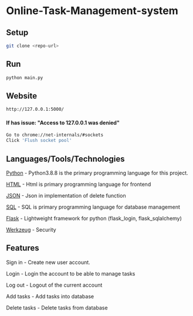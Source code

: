 # Online-Task-Management-system

## Setup

```bash
git clone <repo-url>
```

## Run 

```bash
python main.py
```

## Website

```bash
http://127.0.0.1:5000/
```

#### If has issue: "Access to 127.0.0.1 was denied"

```bash
Go to chrome://net-internals/#sockets 
Click 'Flush socket pool'
```

## Languages/Tools/Technologies 
  
  [Python](https://www.python.org/) - Python3.8.8 is the primary programming language for this project.
  
  [HTML](https://html.com/) - Html is primary programming language for frontend 
  
  [JSON](https://www.json.org) - Json in implementation of delete function
  
  [SQL](https://www.mysql.com/) - SQL is primary programming language for database management
  
  [Flask](https://flask.palletsprojects.com/en/2.2.x/) - Lightweight framework for python (flask_login, flask_sqlalchemy)
  
  [Werkzeug](https://werkzeug.palletsprojects.com/en/2.2.x/) - Security
  
## Features

  Sign in - Create new user account.
  
  Login - Login the account to be able to manage tasks
  
  Log out - Logout of the current account
  
  Add tasks - Add tasks into database
  
  Delete tasks - Delete tasks from database
  



  
  
